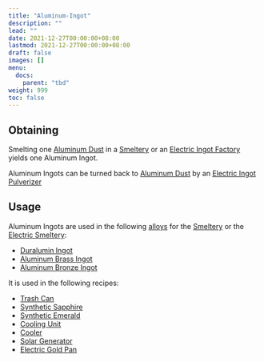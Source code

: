 ```yaml
---
title: "Aluminum-Ingot"
description: ""
lead: ""
date: 2021-12-27T00:00:00+08:00
lastmod: 2021-12-27T00:00:00+08:00
draft: false
images: []
menu: 
  docs:
    parent: "tbd"
weight: 999
toc: false
---
```


## Obtaining

Smelting one [Aluminum Dust](https://github.com/Slimefun/Slimefun4/wiki/Aluminum-Dust) in a [Smeltery](https://github.com/Slimefun/Slimefun4/wiki/Smeltery) or an [Electric Ingot Factory](https://github.com/Slimefun/Slimefun4/wiki/Electric-Ingot-Factory) yields one Aluminum Ingot.

Aluminum Ingots can be turned back to [Aluminum Dust](https://github.com/Slimefun/Slimefun4/wiki/Aluminum-Dust) by an [Electric Ingot Pulverizer](https://github.com/Slimefun/Slimefun4/wiki/Electric-Ingot-Pulverizer)

## Usage

Aluminum Ingots are used in the following [alloys](https://github.com/Slimefun/Slimefun4/wiki/Ingots#Alloys) for the [Smeltery](https://github.com/Slimefun/Slimefun4/wiki/Smeltery) or the [Electric Smeltery](https://github.com/Slimefun/Slimefun4/wiki/Electric-Smeltery):

* [Duralumin Ingot](https://github.com/Slimefun/Slimefun4/wiki/Duralumin-Ingot)
* [Aluminum Brass Ingot](https://github.com/Slimefun/Slimefun4/wiki/Aluminum-Brass-Ingot)
* [Aluminum Bronze Ingot](https://github.com/Slimefun/Slimefun4/wiki/Aluminum-Bronze-Ingot)

It is used in the following recipes:

* [Trash Can](https://github.com/Slimefun/Slimefun4/wiki/Trash-Can)
* [Synthetic Sapphire](https://github.com/Slimefun/Slimefun4/wiki/Synthetic-Sapphire)
* [Synthetic Emerald](https://github.com/Slimefun/Slimefun4/wiki/Synthetic-Emerald)
* [Cooling Unit](https://github.com/Slimefun/Slimefun4/wiki/Cooling-Unit)
* [Cooler](https://github.com/Slimefun/Slimefun4/wiki/Cooler)
* [Solar Generator](https://github.com/Slimefun/Slimefun4/wiki/Solar-Generator)
* [Electric Gold Pan](https://github.com/Slimefun/Slimefun4/wiki/Electric-Gold-Pan)
